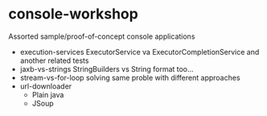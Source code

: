 # console-workshop

Assorted sample/proof-of-concept console applications

* execution-services ExecutorService va ExecutorCompletionService and another related tests
* jaxb-vs-strings StringBuilders vs String format too...
* stream-vs-for-loop solving same proble with different approaches
* url-downloader
	* Plain java
	* JSoup
